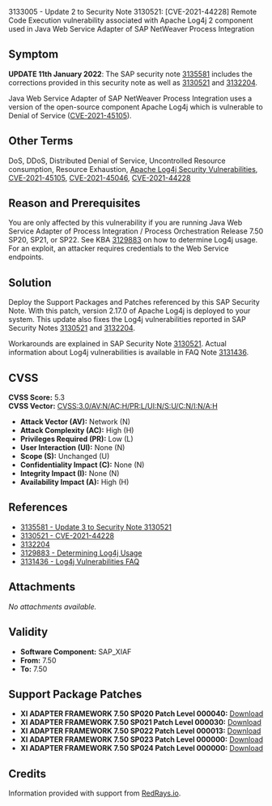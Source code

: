 3133005 - Update 2 to Security Note 3130521: [CVE-2021-44228] Remote Code Execution vulnerability associated with Apache Log4j 2 component used in Java Web Service Adapter of SAP NetWeaver Process Integration

## Symptom

**UPDATE 11th January 2022**: The SAP security note [3135581](https://me.sap.com/notes/3135581) includes the corrections provided in this security note as well as [3130521](https://me.sap.com/notes/3130521) and [3132204](https://me.sap.com/notes/3132204).

Java Web Service Adapter of SAP NetWeaver Process Integration uses a version of the open-source component Apache Log4j which is vulnerable to Denial of Service ([CVE-2021-45105](https://cve.mitre.org/cgi-bin/cvename.cgi?name=CVE-2021-45105)).

## Other Terms

DoS, DDoS, Distributed Denial of Service, Uncontrolled Resource consumption, Resource Exhaustion, [Apache Log4j Security Vulnerabilities](https://logging.apache.org/log4j/2.x/security.html), [CVE-2021-45105](https://cve.mitre.org/cgi-bin/cvename.cgi?name=CVE-2021-45105), [CVE-2021-45046](https://cve.mitre.org/cgi-bin/cvename.cgi?name=CVE-2021-45046), [CVE-2021-44228](https://cve.mitre.org/cgi-bin/cvename.cgi?name=CVE-2021-44228)

## Reason and Prerequisites

You are only affected by this vulnerability if you are running Java Web Service Adapter of Process Integration / Process Orchestration Release 7.50 SP20, SP21, or SP22. See KBA [3129883](https://me.sap.com/notes/3129883) on how to determine Log4j usage. For an exploit, an attacker requires credentials to the Web Service endpoints.

## Solution

Deploy the Support Packages and Patches referenced by this SAP Security Note. With this patch, version 2.17.0 of Apache Log4j is deployed to your system. This update also fixes the Log4j vulnerabilities reported in SAP Security Notes [3130521](https://me.sap.com/notes/3130521) and [3132204](https://me.sap.com/notes/3132204).

Workarounds are explained in SAP Security Note [3130521](https://me.sap.com/notes/3130521). Actual information about Log4j vulnerabilities is available in FAQ Note [3131436](https://me.sap.com/notes/3131436).

## CVSS

**CVSS Score:** 5.3  
**CVSS Vector:** [CVSS:3.0/AV:N/AC:H/PR:L/UI:N/S:U/C:N/I:N/A:H](https://nvd.nist.gov/vuln-metrics/cvss/v3-calculator?vector=CVSS:3.0/AV:N/AC:H/PR:L/UI:N/S:U/C:N/I:N/A:H)

- **Attack Vector (AV):** Network (N)
- **Attack Complexity (AC):** High (H)
- **Privileges Required (PR):** Low (L)
- **User Interaction (UI):** None (N)
- **Scope (S):** Unchanged (U)
- **Confidentiality Impact (C):** None (N)
- **Integrity Impact (I):** None (N)
- **Availability Impact (A):** High (H)

## References

- [3135581 - Update 3 to Security Note 3130521](https://me.sap.com/notes/3135581)
- [3130521 - CVE-2021-44228](https://me.sap.com/notes/3130521)
- [3132204](https://me.sap.com/notes/3132204)
- [3129883 - Determining Log4j Usage](https://me.sap.com/notes/3129883)
- [3131436 - Log4j Vulnerabilities FAQ](https://me.sap.com/notes/3131436)

## Attachments

_No attachments available._

## Validity

- **Software Component:** SAP_XIAF
- **From:** 7.50
- **To:** 7.50

## Support Package Patches

- **XI ADAPTER FRAMEWORK 7.50 SP020 Patch Level 000040:** [Download](https://me.sap.com/sap/support/swdc/notes?cvnr=73554900100200001663&support_package=SP020&patch_level=000040)
- **XI ADAPTER FRAMEWORK 7.50 SP021 Patch Level 000030:** [Download](https://me.sap.com/sap/support/swdc/notes?cvnr=73554900100200001663&support_package=SP021&patch_level=000030)
- **XI ADAPTER FRAMEWORK 7.50 SP022 Patch Level 000013:** [Download](https://me.sap.com/sap/support/swdc/notes?cvnr=73554900100200001663&support_package=SP022&patch_level=000013)
- **XI ADAPTER FRAMEWORK 7.50 SP023 Patch Level 000000:** [Download](https://me.sap.com/sap/support/swdc/notes?cvnr=73554900100200001663&support_package=SP023&patch_level=000000)
- **XI ADAPTER FRAMEWORK 7.50 SP024 Patch Level 000000:** [Download](https://me.sap.com/sap/support/swdc/notes?cvnr=73554900100200001663&support_package=SP024&patch_level=000000)

## Credits

Information provided with support from [RedRays.io](https://redrays.io).
